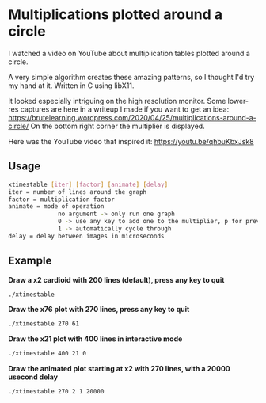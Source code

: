 # Multiplications plotted around a circle

I watched a video on YouTube about multiplication tables plotted around a circle.

A very simple algorithm creates these amazing patterns, so I thought I'd try my hand at it.  Written in C using libX11.

It looked especially intriguing on the high resolution monitor.  Some lower-res captures are here in a writeup I made if you want to get an idea:
https://brutelearning.wordpress.com/2020/04/25/multiplications-around-a-circle/
On the bottom right corner the multiplier is displayed.

Here was the YouTube video that inspired it:
https://youtu.be/qhbuKbxJsk8

## Usage
```bash
xtimestable [iter] [factor] [animate] [delay]
iter = number of lines around the graph
factor = multiplication factor
animate = mode of operation
              no argument -> only run one graph
              0 -> use any key to add one to the multiplier, p for previous, q to quit 
              1 -> automatically cycle through 
delay = delay between images in microseconds
```
## Example
**Draw a x2 cardioid with 200 lines (default), press any key to quit**
```bash
./xtimestable
```
**Draw the x76 plot with 270 lines, press any key to quit**
```bash
./xtimestable 270 61
```
**Draw the x21 plot with 400 lines in interactive mode**
```bash
./xtimestable 400 21 0
```
**Draw the animated plot starting at x2 with 270 lines, with a 20000 usecond delay**
```bash
./xtimestable 270 2 1 20000
```
